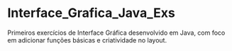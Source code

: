 # Interface_Grafica_Java_Exs
Primeiros exercícios de Interface Gráfica desenvolvido em Java, com foco em adicionar funções básicas e criatividade no layout.
